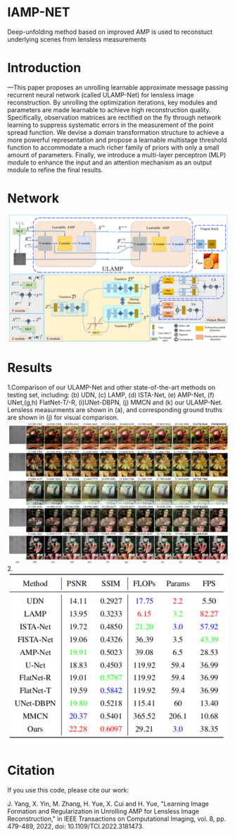 # IAMP-NET
Deep-unfolding method based on improved AMP is used to reconstuct underlying scenes from lensless measurements
# Introduction
—This paper proposes an unrolling learnable approximate message passing recurrent neural network (called ULAMP-Net) for lensless image reconstruction. By unrolling the optimization iterations, key modules and parameters are made learnable to achieve high reconstruction quality. Specifically, observation matrices are rectified on the fly through network learning to suppress systematic errors in the measurement of the point spread function. We devise a domain transformation structure to achieve a more powerful representation and propose a learnable multistage threshold function to accommodate a much richer family of priors with only a small amount of parameters. Finally, we introduce a multi-layer perceptron (MLP) module to enhance the input and an attention mechanism as an output module to refine the final results.
# Network

![Image text](https://github.com/Xiangjun-TJU/IAMP-NET/blob/main/Netork.png)

# Results
1.Comparison of our ULAMP-Net and other state-of-the-art methods on testing set, including: (b) UDN, (c) LAMP, (d) ISTA-Net, (e) AMP-Net, (f) UNet,(g,h) FlatNet-T/-R, (i)UNet-DBPN, (j) MMCN and (k) our ULAMP-Net. Lensless measurments are shown in (a), and corresponding ground truths are shown in (j) for visual comparison.
![Image text](https://github.com/Xiangjun-TJU/IAMP-NET/blob/main/Comparison.png)
2.
![Image text](https://github.com/Xiangjun-TJU/IAMP-NET/blob/main/Tab1.png)
# Citation
If you use this code, please cite our work:

J. Yang, X. Yin, M. Zhang, H. Yue, X. Cui and H. Yue, "Learning Image Formation and Regularization in Unrolling AMP for Lensless Image Reconstruction," in IEEE Transactions on Computational Imaging, vol. 8, pp. 479-489, 2022, doi: 10.1109/TCI.2022.3181473.
